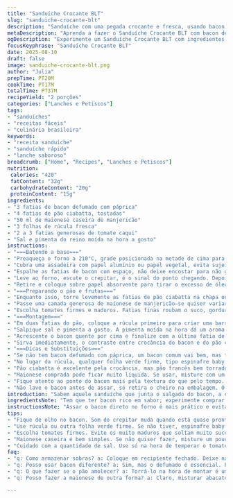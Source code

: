 ```yaml
---
title: "Sanduíche Crocante BLT"
slug: "sanduiche-crocante-blt"
description: "Sanduíche com uma pegada crocante e fresca, usando bacon levemente temperado, alface e tomate suculento, com pão tostado e maionese caseira de manjericão. Troquei o bacon tradicional pelo bacon defumado com páprica para trazer um aroma diferente e o alface americana pela rúcula para um toque amarguinho. O preparo prioriza o ponto visual do bacon e o equilíbrio entre crocância e frescor, além de evitar que o pão amoleça com a umidade do tomate, aplicando a maionese com ervas finas. O segredo é assar o bacon em forno alta temperatura até o som de crepitar diminuir, sinal que está no ponto certo. Sal e pimenta na hora certa para não mascarar."
metaDescription: "Aprenda a fazer o Sanduíche Crocante BLT com bacon defumado e maionese de manjericão. Uma receita deliciosa para um lanche ou almoço."
ogDescription: "Experimente um Sanduíche Crocante BLT com ingredientes frescos e sabor inconfundível. Uma receita simples que encanta com seu toque especial."
focusKeyphrase: "Sanduíche Crocante BLT"
date: 2025-08-10
draft: false
image: sanduiche-crocante-blt.png
author: "Julia"
prepTime: PT20M
cookTime: PT17M
totalTime: PT37M
recipeYield: "2 porções"
categories: ["Lanches e Petiscos"]
tags:
- "sanduíches"
- "receitas fáceis"
- "culinária brasileira"
keywords:
- "receita sanduíche"
- "sanduíche rápido"
- "lanche saboroso"
breadcrumb: ["Home", "Recipes", "Lanches e Petiscos"]
nutrition: 
 calories: "420"
 fatContent: "32g"
 carbohydrateContent: "20g"
 proteinContent: "15g"
ingredients:
- "3 fatias de bacon defumado com páprica"
- "4 fatias de pão ciabatta, tostadas"
- "50 ml de maionese caseira de manjericão"
- "3 folhas de rúcula fresca"
- "2 a 3 fatias generosas de tomate caqui"
- "Sal e pimenta do reino moída na hora a gosto"
instructions:
- "===Batendo a base==="
- "Preaqueça o forno a 210°C, grade posicionada na metade de cima para melhor circulação de ar."
- "Cubra uma assadeira com papel alumínio ou papel vegetal, evita sujeira e deixa o bacon soltar a gordura fácil."
- "Espalhe as fatias de bacon com espaço, não deixe encostar para não grudarem umas nas outras."
- "Leve ao forno, escute o crepitar, é o sinal do ponto chegando. Depois de uns 12 minutos, fique de olho na cor; bacon deve ficar avermelhado, crocante nas bordas, mas não queimado. Se começar a fritar demais, abaixe um pouco o forno."
- "Retire e coloque sobre papel absorvente para tirar o excesso de óleo, senão seu pão fica encharcado e perde aquela textura que faz diferença."
- "===Preparando o pão e frutas==="
- "Enquanto isso, torre levemente as fatias de pão ciabatta na chapa ou frigideira seca para manter a crocância e evitar que molhem com o tomate."
- "Passe uma camada generosa de maionese de manjericão—se quiser variar, pode usar maionese com um toque de limão ou alho para dar uma ousada."
- "Escolha tomates firmes e maduros. Fatias finas roubam o suco, gorduras da maionese e bacon vão equilibrar. Rúcula substitui a alface para um frescor amargo, que casa com o defumado do bacon."
- "===Montagem==="
- "Em duas fatias do pão, coloque a rúcula primeiro para criar uma barreira contra o umedecimento, depois as fatias de tomate."
- "Salpique sal e pimenta a gosto. A pimenta moída na hora dá um aroma especial e intensifica o sabor do tomate e bacon."
- "Acrescente o bacon quente por cima e finalize com a última fatia de pão, pressionando levemente pra compactar mas sem amassar."
- "Sirva imediatamente, o contraste entre crocância do bacon e do pão com a textura fresca da rúcula e tomate faz a diferença no paladar."
- "===Dicas e Substituições==="
- "Se não tem bacon defumado com páprica, um bacon comum vai bem, mas toste um pouco na frigideira com uma pitada de páprica doce ou picante para simular o aroma."
- "No lugar da rúcula, qualquer folha verde firme, tipo espinafre baby ou alface romana, serve."
- "Pão ciabatta é excelente pela crocância, mas pão francês bem torrado funciona. Evite pão de forma comum, amolece rápido."
- "Maionese comprada pode ficar muito líquida. Se usar, misture com um pouco de mostarda Dijon para dar corpo e sabor."
- "Fique atento ao ponto do bacon mais pela textura do que pelo tempo. Se estiver ainda mole, perde o impacto do sanduíche; muito duro, fica difícil de mastigar e perde o sabor original."
- "Não lave o bacon antes de assar, só retira o cheiro na embalagem. O excesso de água atrapalha na crocância."
introduction: "Sabem aquele sanduíche que junta o salgado do bacon, a crocância do pão e o frescor do tomate? Sem complicações e direto ao ponto. Aqui, um BLT com uns ajustes que aprendi testando várias vezes. Troquei a alface por rúcula para dar uma personalidade, o bacon ganha uma camada extra com páprica defumada e o pão é ciabatta, porque folego no final é fundamental. A maionese caseira, além de ser mais saborosa, cria uma barreira que evita aquele pão amolecido. Nada de aplicar demais, no ponto certo. O segredo tá no olhar, sentir o aroma do bacon assado e o estalo da crocância do pão na boca. Bom para um almoço rápido, bate aquela fome entre os horários, ou um lanche pós-feira no final de semana."
ingredientsNote: "Tem que ter bacon rico em sabor; experimente comprar em açougue especializado se achar bacon sem gosto na feira. A páprica defumada é chave pro aroma, mas pode substituir por páprica doce e um pouquinho de cominho em pó para outra linha de sabor. A rúcula aqui não só substitui a alface, mas traz uma nota amarguinha que equilibra o doce do tomate, o ácido do manjericão na maionese e o salgado do bacon. Tomate maduro, firme, posição do corte deve ser o mais uniforme possível para garantir textura, evita pedaço muito molhado. O pão escolhido precisa aguentar o conjunto sem desmanchar. A maionese caseira é simples: gema, óleo, limão e manjericão, cogite trocar por maionese de abacate para versão mais leve e cremosa."
instructionsNote: "Assar o bacon direto no forno é mais prático e evita gorduras na frigideira, além de uniformizar o cozimento; papel vegetal facilita a limpeza. Observe o som do bacon - o crepitar diminui e fica mais um chiado, sinal que o bacon está no ponto certo, não espere som alto por muito tempo para não queimar. O tempo total pode variar conforme o forno. O tostado do pão deve ser feito pouco antes de montar. Pão frio amolece; o calor do bacon ajuda a melhorar textura final, mas não exagere, senão o sanduíche perde crocância. Sal e pimenta são para serem colocados só no tomate, evita que o bacon fique duro e mantêm o sabor fresco. Para acelerar, pode fazer a maionese na véspera e guardar. Montagem rápida, para que nada murche."
tips:
- "Fique de olho no bacon. Som do crepitar muda quando está quase pronto. O ideal é que fique crocante, mas não queimado. Se escurecer, abaixe a temperatura do forno."
- "Use rúcula ou outra folha verde firme. Se não tiver, espinafre baby funciona. O lance é que não amoleça rápido e mantenha o frescor. Olhe bem."
- "Escolha tomates firmes. Evite os muito maduros que soltam muito suco. O ideal é que a camada de maionese de manjericão crie uma barreira. Assim, nada de pão encharcado."
- "Maionese caseira é bem simples. Se não quiser fazer, misture um pouco de mostarda na de compra. Isso engrossa e dá sabor. Boa opção."
- "Cuidado com a quantidade de sal. Use só na hora de temperar o tomate. Demais deixa o bacon difícil de mastigar. Sal no ponto é tudo. Assim, balanceia bem."
faq:
- "q: Como armazenar sobras? a: Coloque em recipiente fechado. Deixe na geladeira. Consuma em um ou dois dias. Faça sanduíches novos, assim não perde textura."
- "q: Posso usar bacon diferente? a: Sim, mas o defumado é essencial. Pode ser comum, mas adicione páprica ao fritar. Isso dá um sabor próximo."
- "q: O que fazer se o pão amolecer? a: Torrá-lo na hora de montar é uma solução. Também, usar um pão mais firmão. Pão ciabatta é bom, mas tem que estar crujente."
- "q: Posso fazer a maionese de outra forma? a: Claro, misturar abacate na maionese é leve. Usar limão também. Alternativas realçam o sabor e trazem frescor."

---
```

